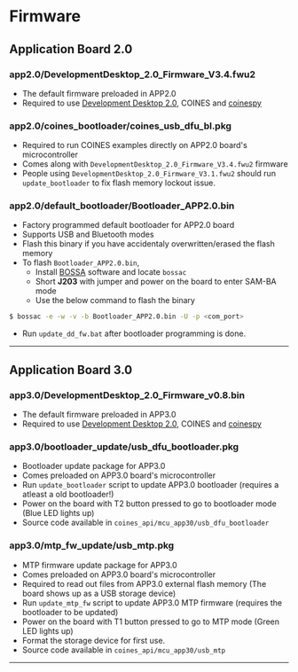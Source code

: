 # Firmware

## **Application Board 2.0**
### app2.0/DevelopmentDesktop_2.0_Firmware_V3.4.fwu2
- The default firmware preloaded in APP2.0
- Required to use [Development Desktop 2.0](https://www.bosch-sensortec.com/software-tools/tools/development-desktop-software/), COINES and [coinespy](https://pypi.org/project/coinespy/)

### app2.0/coines_bootloader/coines_usb_dfu_bl.pkg
- Required to run COINES examples directly on APP2.0 board's microcontroller
- Comes along with `DevelopmentDesktop_2.0_Firmware_V3.4.fwu2` firmware
- People using `DevelopmentDesktop_2.0_Firmware_V3.1.fwu2` should run `update_bootloader` to fix flash memory lockout issue.

### app2.0/default_bootloader/Bootloader_APP2.0.bin
- Factory programmed default bootloader for APP2.0 board
- Supports USB and Bluetooth modes
- Flash this binary if you have accidentaly overwritten/erased the flash memory
- To flash `Bootloader_APP2.0.bin`,
  - Install [BOSSA](https://github.com/shumatech/BOSSA/releases) software and locate `bossac`
  - Short **J203** with jumper and power on the board to enter SAM-BA mode
  - Use the below command to flash the binary
```bash
$ bossac -e -w -v -b Bootloader_APP2.0.bin -U -p <com_port>
```
- Run `update_dd_fw.bat` after bootloader programming is done.
---
## **Application Board 3.0**
### app3.0/DevelopmentDesktop_2.0_Firmware_v0.8.bin
- The default firmware preloaded in APP3.0
- Required to use [Development Desktop 2.0](https://www.bosch-sensortec.com/software-tools/tools/development-desktop-software/), COINES and [coinespy](https://pypi.org/project/coinespy/)

### app3.0/bootloader_update/usb_dfu_bootloader.pkg
- Bootloader update package for APP3.0
- Comes preloaded on APP3.0 board's microcontroller
- Run `update_bootloader` script to update APP3.0 bootloader (requires a atleast a old bootloader!)
- Power on the board with T2 button pressed to go to bootloader mode (Blue LED lights up)
- Source code available in `coines_api/mcu_app30/usb_dfu_bootloader`

### app3.0/mtp_fw_update/usb_mtp.pkg
- MTP firmware update package for APP3.0
- Comes preloaded on APP3.0 board's microcontroller
- Required to read out files from APP3.0 external flash memory (The board shows up as a USB storage device)
- Run `update_mtp_fw` script to update APP3.0 MTP firmware (requires the bootloader to be updated)
- Power on the board with T1 button pressed to go to MTP mode (Green LED lights up)
- Format the storage device for first use.
- Source code available in `coines_api/mcu_app30/usb_mtp`
---